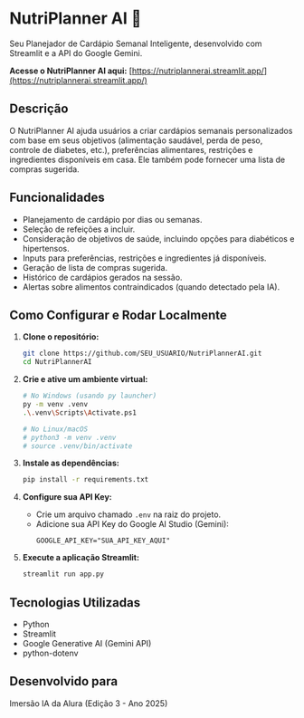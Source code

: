 # NutriPlanner AI 🥗

Seu Planejador de Cardápio Semanal Inteligente, desenvolvido com Streamlit e a API do Google Gemini.

**Acesse o NutriPlanner AI aqui:** [https://nutriplannerai.streamlit.app/](https://nutriplannerai.streamlit.app/)

## Descrição

O NutriPlanner AI ajuda usuários a criar cardápios semanais personalizados com base em seus objetivos (alimentação saudável, perda de peso, controle de diabetes, etc.), preferências alimentares, restrições e ingredientes disponíveis em casa. Ele também pode fornecer uma lista de compras sugerida.

## Funcionalidades

- Planejamento de cardápio por dias ou semanas.
- Seleção de refeições a incluir.
- Consideração de objetivos de saúde, incluindo opções para diabéticos e hipertensos.
- Inputs para preferências, restrições e ingredientes já disponíveis.
- Geração de lista de compras sugerida.
- Histórico de cardápios gerados na sessão.
- Alertas sobre alimentos contraindicados (quando detectado pela IA).

## Como Configurar e Rodar Localmente

1.  **Clone o repositório:**

    ```bash
    git clone https://github.com/SEU_USUARIO/NutriPlannerAI.git
    cd NutriPlannerAI
    ```

2.  **Crie e ative um ambiente virtual:**

    ```bash
    # No Windows (usando py launcher)
    py -m venv .venv
    .\.venv\Scripts\Activate.ps1

    # No Linux/macOS
    # python3 -m venv .venv
    # source .venv/bin/activate
    ```

3.  **Instale as dependências:**

    ```bash
    pip install -r requirements.txt
    ```

4.  **Configure sua API Key:**

    - Crie um arquivo chamado `.env` na raiz do projeto.
    - Adicione sua API Key do Google AI Studio (Gemini):
      ```
      GOOGLE_API_KEY="SUA_API_KEY_AQUI"
      ```

5.  **Execute a aplicação Streamlit:**
    ```bash
    streamlit run app.py
    ```

## Tecnologias Utilizadas

- Python
- Streamlit
- Google Generative AI (Gemini API)
- python-dotenv

## Desenvolvido para

Imersão IA da Alura (Edição 3 - Ano 2025)

